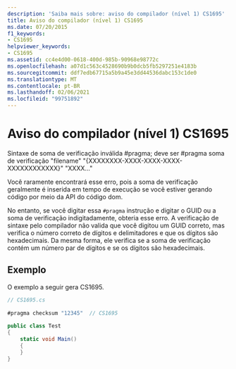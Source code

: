```yaml
---
description: 'Saiba mais sobre: aviso do compilador (nível 1) CS1695'
title: Aviso do compilador (nível 1) CS1695
ms.date: 07/20/2015
f1_keywords:
- CS1695
helpviewer_keywords:
- CS1695
ms.assetid: cc4e4d00-0618-400d-985b-90968e98772c
ms.openlocfilehash: a07d1c563c4528690b9b0dcb5fb5297251e4183b
ms.sourcegitcommit: ddf7edb67715a5b9a45e3dd44536dabc153c1de0
ms.translationtype: MT
ms.contentlocale: pt-BR
ms.lasthandoff: 02/06/2021
ms.locfileid: "99751892"
---
```

# <a name="compiler-warning-level-1-cs1695"></a>Aviso do compilador (nível 1) CS1695

Sintaxe de soma de verificação inválida #pragma; deve ser #pragma soma de verificação "filename" "{XXXXXXXX-XXXX-XXXX-XXXX-XXXXXXXXXXXX}" "XXXX..."  
  
 Você raramente encontrará esse erro, pois a soma de verificação geralmente é inserida em tempo de execução se você estiver gerando código por meio da API do código dom.  
  
 No entanto, se você digitar essa `#pragma` instrução e digitar o GUID ou a soma de verificação indigitadamente, obteria esse erro. A verificação de sintaxe pelo compilador não valida que você digitou um GUID correto, mas verifica o número correto de dígitos e delimitadores e que os dígitos são hexadecimais. Da mesma forma, ele verifica se a soma de verificação contém um número par de dígitos e se os dígitos são hexadecimais.  
  
## <a name="example"></a>Exemplo  

 O exemplo a seguir gera CS1695.  
  
```csharp  
// CS1695.cs  
  
#pragma checksum "12345"  // CS1695  
  
public class Test  
{  
    static void Main()  
    {  
    }  
}  
```
